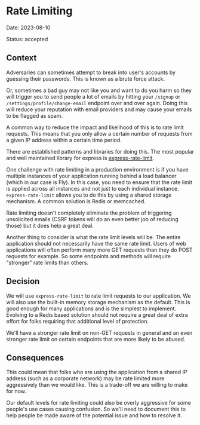 # Rate Limiting

Date: 2023-08-10

Status: accepted

## Context

Adversaries can sometimes attempt to break into user's accounts by guessing
their passwords. This is known as a brute force attack.

Or, sometimes a bad guy may not like you and want to do you harm so they will
trigger you to send people a lot of emails by hitting your `/signup` or
`/settings/profile/change-email` endpoint over and over again. Doing this will
reduce your reputation with email providers and may cause your emails to be
flagged as spam.

A common way to reduce the impact and likelihood of this is to rate limit
requests. This means that you only allow a certain number of requests from a
given IP address within a certain time period.

There are established patterns and libraries for doing this. The most popular
and well maintained library for express is
[express-rate-limit](https://npm.im/express-rate-limit).

One challenge with rate limiting in a production environment is if you have
multiple instances of your application running behind a load balancer (which in
our case is Fly). In this case, you need to ensure that the rate limit is
applied across all instances and not just to each individual instance.
`express-rate-limit` allows you to do this by using a shared storage mechanism.
A common solution is Redis or memcached.

Rate limiting doesn't completely eliminate the problem of triggering unsolicited
emails (CSRF tokens will do an even better job of reducing those) but it does
help a great deal.

Another thing to consider is what the rate limit levels will be. The entire
application should not necessarily have the same rate limit. Users of web
applications will often perform many more GET requests than they do POST
requests for example. So some endpoints and methods will require "stronger" rate
limits than others.

## Decision

We will use `express-rate-limit` to rate limit requests to our application. We
will also use the built-in memory storage mechanism as the default. This is good
enough for many applications and is the simplest to implement. Evolving to a
Redis based solution should not require a great deal of extra effort for folks
requiring that additional level of protection.

We'll have a stronger rate limit on non-GET requests in general and an even
stronger rate limit on certain endpoints that are more likely to be abused.

## Consequences

This could mean that folks who are using the application from a shared IP
address (such as a corporate network) may be rate limited more aggressively than
we would like. This is a trade-off we are willing to make for now.

Our default levels for rate limiting could also be overly aggressive for some
people's use cases causing confusion. So we'll need to document this to help
people be made aware of the potential issue and how to resolve it.
